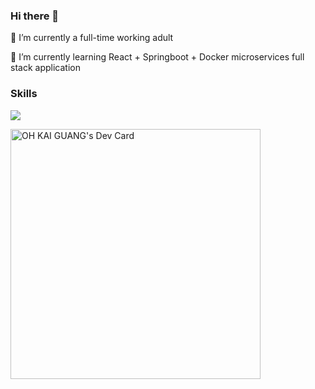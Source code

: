 ### Hi there 👋
🔭 I’m currently a full-time working adult 

🌱 I’m currently learning React + Springboot + Docker microservices full stack application

### Skills

<p align="left">
  <a href="https://skillicons.dev">
    <img src="https://skillicons.dev/icons?i=html,nodejs,angular,ts,java,maven,react,gitlab,postman,mysql,docker" />
  </a>
</p>
<a href="https://app.daily.dev/kaiguangg"><img src="https://api.daily.dev/devcards/7716712ace7a4968a679e5e3cab6a046.png?r=ebm" width="400" alt="OH KAI GUANG's Dev Card"/></a>

<!--
**kaiguangg/kaiguangg** is a ✨ _special_ ✨ repository because its `README.md` (this file) appears on your GitHub profile.

Here are some ideas to get you started:

- 🔭 I’m currently working on ...
- 🌱 I’m currently learning ...
- 👯 I’m looking to collaborate on ...
- 🤔 I’m looking for help with ...
- 💬 Ask me about ...
- 📫 How to reach me: ...
- 😄 Pronouns: ...
- ⚡ Fun fact: ...
-->
